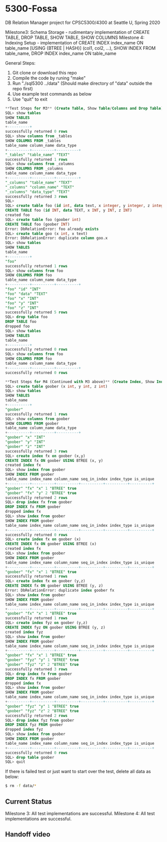 # 5300-Fossa
DB Relation Manager project for CPSC5300/4300 at Seattle U, Spring 2020

Milestone3: Schema Storage - rudimentary implementation of CREATE TABLE, DROP TABLE, SHOW TABLE, SHOW COLUMNS 
Milestone 4: Indexing Setup - implementation of CREATE INDEX index_name ON table_name [USING {BTREE | HASH}] (col1, col2, ...), SHOW INDEX FROM table_name, DROP INDEX index_name ON table_name

General Steps:
1. Git clone or download this repo
2. Compile the code by runing "make"
3. Run "./sql5300 ../data" (Should make directory of "data" outside the repo first)
4. Use example test commands as below
5. Use "quit" to exit

```sql
**Test Steps for M3** (Create Table, Show Table/Columns and Drop Table):
SQL> show tables
SHOW TABLES
table_name 
+----------+
successfully returned 0 rows
SQL> show columns from _tables
SHOW COLUMNS FROM _tables
table_name column_name data_type 
+----------+----------+----------+
"_tables" "table_name" "TEXT" 
successfully returned 1 rows
SQL> show columns from _columns
SHOW COLUMNS FROM _columns
table_name column_name data_type 
+----------+----------+----------+
"_columns" "table_name" "TEXT" 
"_columns" "column_name" "TEXT" 
"_columns" "data_type" "TEXT" 
successfully returned 3 rows
SQL> 
SQL> create table foo (id int, data text, x integer, y integer, z integer)
CREATE TABLE foo (id INT, data TEXT, x INT, y INT, z INT)
created foo
SQL> create table foo (goober int)
CREATE TABLE foo (goober INT)
Error: DbRelationError: foo already exists
SQL> create table goo (x int, x text)
Error: DbRelationError: duplicate column goo.x
SQL> show tables
SHOW TABLES
table_name 
+----------+
"foo" 
successfully returned 1 rows
SQL> show columns from foo
SHOW COLUMNS FROM foo
table_name column_name data_type 
+----------+----------+----------+
"foo" "id" "INT" 
"foo" "data" "TEXT" 
"foo" "x" "INT" 
"foo" "y" "INT" 
"foo" "z" "INT" 
successfully returned 5 rows
SQL> drop table foo
DROP TABLE foo
dropped foo
SQL> show tables
SHOW TABLES
table_name 
+----------+
successfully returned 0 rows
SQL> show columns from foo
SHOW COLUMNS FROM foo
table_name column_name data_type 
+----------+----------+----------+
successfully returned 0 rows
```

```sql
**Test Steps for M4 (Continued with M3 above)** (Create Index, Show Index and Drop Index):
SQL> create table goober (x int, y int, z int)
SQL> show tables
SHOW TABLES
table_name 
+----------+
"goober" 
successfully returned 1 rows
SQL> show columns from goober
SHOW COLUMNS FROM goober
table_name column_name data_type 
+----------+----------+----------+
"goober" "x" "INT" 
"goober" "y" "INT" 
"goober" "z" "INT" 
successfully returned 3 rows
SQL> create index fx on goober (x,y)
CREATE INDEX fx ON goober USING BTREE (x, y)
created index fx
SQL> show index from goober
SHOW INDEX FROM goober
table_name index_name column_name seq_in_index index_type is_unique 
+----------+----------+----------+----------+----------+----------+
"goober" "fx" "x" 1 "BTREE" true 
"goober" "fx" "y" 2 "BTREE" true 
successfully returned 2 rows
SQL> drop index fx from goober
DROP INDEX fx FROM goober
dropped index fx
SQL> show index from goober
SHOW INDEX FROM goober
table_name index_name column_name seq_in_index index_type is_unique 
+----------+----------+----------+----------+----------+----------+
successfully returned 0 rows
SQL> create index fx on goober (x)
CREATE INDEX fx ON goober USING BTREE (x)
created index fx
SQL> show index from goober
SHOW INDEX FROM goober
table_name index_name column_name seq_in_index index_type is_unique 
+----------+----------+----------+----------+----------+----------+
"goober" "fx" "x" 1 "BTREE" true 
successfully returned 1 rows
SQL> create index fx on goober (y,z)
CREATE INDEX fx ON goober USING BTREE (y, z)
Error: DbRelationError: duplicate index goober fx
SQL> show index from goober
SHOW INDEX FROM goober
table_name index_name column_name seq_in_index index_type is_unique 
+----------+----------+----------+----------+----------+----------+
"goober" "fx" "x" 1 "BTREE" true 
successfully returned 1 rows
SQL> create index fyz on goober (y,z)
CREATE INDEX fyz ON goober USING BTREE (y, z)
created index fyz
SQL> show index from goober
SHOW INDEX FROM goober
table_name index_name column_name seq_in_index index_type is_unique 
+----------+----------+----------+----------+----------+----------+
"goober" "fx" "x" 1 "BTREE" true 
"goober" "fyz" "y" 1 "BTREE" true 
"goober" "fyz" "z" 2 "BTREE" true 
successfully returned 3 rows
SQL> drop index fx from goober
DROP INDEX fx FROM goober
dropped index fx
SQL> show index from goober
SHOW INDEX FROM goober
table_name index_name column_name seq_in_index index_type is_unique 
+----------+----------+----------+----------+----------+----------+
"goober" "fyz" "y" 1 "BTREE" true 
"goober" "fyz" "z" 2 "BTREE" true 
successfully returned 2 rows
SQL> drop index fyz from goober
DROP INDEX fyz FROM goober
dropped index fyz
SQL> show index from goober
SHOW INDEX FROM goober
table_name index_name column_name seq_in_index index_type is_unique 
+----------+----------+----------+----------+----------+----------+
successfully returned 0 rows
SQL> drop table goober
SQL> quit
```

If there is failed test or just want to start over the test, delete all data as below:
```sh
$ rm -f data/*
``` 

## Current Status
Milestone 3: All test implementations are successful.
Milestone 4: All test implementations are successful.

## Handoff video
